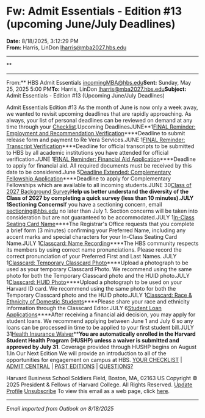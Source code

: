 # Fw: Admit Essentials - Edition #13 (upcoming June/July Deadlines)

**Date:** 8/18/2025, 3:12:29 PM  
**From:** Harris, LinDon <lharris@mba2027.hbs.edu>

---

**

---

From:** HBS Admit Essentials <incomingMBA@hbs.edu>**Sent:** Sunday, May 25, 2025 5:00 PM**To:** Harris, LinDon <lharris@mba2027.hbs.edu>**Subject:** Admit Essentials - Edition #13 (Upcoming June/July Deadlines) 
 

Admit Essentials
Edition #13
As the month of June is now only a week away, we wanted to revisit upcoming deadlines that are rapidly approaching. As always, your list of personal deadlines can be reviewed on demand at any time through your [Checklist](https://na01.safelinks.protection.outlook.com/?url=https%3A%2F%2Fclick.mc.email.hbs.edu%2F%3Fqs%3D6f3fa935f6642477b7bb7ef5cd5ae71f20ff2a05c48274248089ebcaeaccd0058d933de0e9d82e94b1877c0698b4966e1614ec42d61cb28d&data=05%7C02%7C%7C4fb61f9084b34fa3b1c908ddde8b2a63%7C84df9e7fe9f640afb435aaaaaaaaaaaa%7C1%7C0%7C638911411491159573%7CUnknown%7CTWFpbGZsb3d8eyJFbXB0eU1hcGkiOnRydWUsIlYiOiIwLjAuMDAwMCIsIlAiOiJXaW4zMiIsIkFOIjoiTWFpbCIsIldUIjoyfQ%3D%3D%7C0%7C%7C%7C&sdata=Ksp8k2i58xbR%2BdZ%2FTJ7CDpM01wWGLhozoG8OBjZgTUg%3D&reserved=0).Upcoming DeadlinesJUNE**1[FINAL Reminder: Employment and Recommendation Verification](https://na01.safelinks.protection.outlook.com/?url=https%3A%2F%2Fclick.mc.email.hbs.edu%2F%3Fqs%3D6f3fa935f66424773a197fb768faba7ae1be258a077ad7356007e26d411272a348eb932fddf60f854a695743d4109d9f32b2a6543b16ad38&data=05%7C02%7C%7C4fb61f9084b34fa3b1c908ddde8b2a63%7C84df9e7fe9f640afb435aaaaaaaaaaaa%7C1%7C0%7C638911411491189484%7CUnknown%7CTWFpbGZsb3d8eyJFbXB0eU1hcGkiOnRydWUsIlYiOiIwLjAuMDAwMCIsIlAiOiJXaW4zMiIsIkFOIjoiTWFpbCIsIldUIjoyfQ%3D%3D%7C0%7C%7C%7C&sdata=uKohVxr%2FEQh%2FZYDYsBPUqh9aUqOYHhIIBSm5too5UM0%3D&reserved=0)****Deadline to submit release form and payment to Re Vera Services.JUNE
1[FINAL Reminder: Transcript Verification](https://na01.safelinks.protection.outlook.com/?url=https%3A%2F%2Fclick.mc.email.hbs.edu%2F%3Fqs%3D6f3fa935f6642477e65670aa951371b6413d72831f39711ce55d1de0a3ecbde904366dd0d31f73268f121d5ed5fd26fbe1adede6c7903a72&data=05%7C02%7C%7C4fb61f9084b34fa3b1c908ddde8b2a63%7C84df9e7fe9f640afb435aaaaaaaaaaaa%7C1%7C0%7C638911411491206615%7CUnknown%7CTWFpbGZsb3d8eyJFbXB0eU1hcGkiOnRydWUsIlYiOiIwLjAuMDAwMCIsIlAiOiJXaW4zMiIsIkFOIjoiTWFpbCIsIldUIjoyfQ%3D%3D%7C0%7C%7C%7C&sdata=v4SOU6lD7u%2FS0SV4eE5l1RiAolUUVvOoGKSUEAVS01M%3D&reserved=0)****Deadline for official transcripts to be submitted to HBS by all academic institutions you have attended for official verification.JUNE
1[FINAL Reminder: Financial Aid Application](https://na01.safelinks.protection.outlook.com/?url=https%3A%2F%2Fclick.mc.email.hbs.edu%2F%3Fqs%3D6f3fa935f664247716a0767df7df73c99f943660da7ec8c84d2fbb738527194d0d3ef55952f0a66393b51ea9b80c11953b4a97670a624a0f&data=05%7C02%7C%7C4fb61f9084b34fa3b1c908ddde8b2a63%7C84df9e7fe9f640afb435aaaaaaaaaaaa%7C1%7C0%7C638911411491223339%7CUnknown%7CTWFpbGZsb3d8eyJFbXB0eU1hcGkiOnRydWUsIlYiOiIwLjAuMDAwMCIsIlAiOiJXaW4zMiIsIkFOIjoiTWFpbCIsIldUIjoyfQ%3D%3D%7C0%7C%7C%7C&sdata=DFEYxSFCTXGhhb3F56QgrHr09HWVUaS79x%2BPZVegHr4%3D&reserved=0)****Deadline to apply for financial aid. All required documents must be received by this date to be considered.June
5[Deadline Extended: Complementary Fellowship Application](https://na01.safelinks.protection.outlook.com/?url=https%3A%2F%2Fclick.mc.email.hbs.edu%2F%3Fqs%3D6f3fa935f6642477cca1075ec3b2718239a42cdef71b54534942dde23628d6091958f9af7f937233642584812198ce7a3f3d5b792362de2b&data=05%7C02%7C%7C4fb61f9084b34fa3b1c908ddde8b2a63%7C84df9e7fe9f640afb435aaaaaaaaaaaa%7C1%7C0%7C638911411491239729%7CUnknown%7CTWFpbGZsb3d8eyJFbXB0eU1hcGkiOnRydWUsIlYiOiIwLjAuMDAwMCIsIlAiOiJXaW4zMiIsIkFOIjoiTWFpbCIsIldUIjoyfQ%3D%3D%7C0%7C%7C%7C&sdata=Xxb8X7vy9xqSHw2%2FAiUXs005WuOQvb6j9t56XPkgV7M%3D&reserved=0)****Deadline to apply for Complementary Fellowships which are available to all incoming students.JUNE
30[Class of 2027 Background Survey](https://na01.safelinks.protection.outlook.com/?url=https%3A%2F%2Fclick.mc.email.hbs.edu%2F%3Fqs%3D469d493bcddbb1bca2089c0cbd8e67838a0ec2842ba897c4a13275dcc56b0210fb48be9a884b8c65af2d201b28dfae9bda4154f90a5cedd7&data=05%7C02%7C%7C4fb61f9084b34fa3b1c908ddde8b2a63%7C84df9e7fe9f640afb435aaaaaaaaaaaa%7C1%7C0%7C638911411491255263%7CUnknown%7CTWFpbGZsb3d8eyJFbXB0eU1hcGkiOnRydWUsIlYiOiIwLjAuMDAwMCIsIlAiOiJXaW4zMiIsIkFOIjoiTWFpbCIsIldUIjoyfQ%3D%3D%7C0%7C%7C%7C&sdata=zTiUV1ynCeQHAh6xgikGzzhLPB3FozKFWzV1C8mcBj4%3D&reserved=0)****Help us better understand the diversity of the Class of 2027 by completing a quick survey (less than 10 minutes).JULY
1Sectioning Concerns****If you have a sectioning concern, email [sectioning@hbs.edu](mailto:sectioning@hbs.edu?subject=) no later than July 1. Section concerns will be taken into consideration but are not guaranteed to be accommodated.JULY
1[In-Class Seating Card Name](https://na01.safelinks.protection.outlook.com/?url=https%3A%2F%2Fclick.mc.email.hbs.edu%2F%3Fqs%3D469d493bcddbb1bc651d71f75559825e61b7df379a24249ade6c06842343531b77eb4ead2fbbeb63214efc4b8284faa59e61b1abaf635e91&data=05%7C02%7C%7C4fb61f9084b34fa3b1c908ddde8b2a63%7C84df9e7fe9f640afb435aaaaaaaaaaaa%7C1%7C0%7C638911411491270662%7CUnknown%7CTWFpbGZsb3d8eyJFbXB0eU1hcGkiOnRydWUsIlYiOiIwLjAuMDAwMCIsIlAiOiJXaW4zMiIsIkFOIjoiTWFpbCIsIldUIjoyfQ%3D%3D%7C0%7C%7C%7C&sdata=vO%2Bs%2BdjY88K7i96PETU0rsikVE3tVrY1o89hMdPeA1Q%3D&reserved=0)****The Registrar's Office requests that you complete a brief form (3 minutes) confirming your Preferred Name, including any accent marks and special characters for your In-Class Seating Card Name.JULY
1[Classcard: Name Recording](https://na01.safelinks.protection.outlook.com/?url=https%3A%2F%2Fclick.mc.email.hbs.edu%2F%3Fqs%3D469d493bcddbb1bca65267b6c0a7bbf0130409803f7b8bde6c64a4360acfbfe906862c642477fb1da0d47edc839a9fa77d916a22da07f71a&data=05%7C02%7C%7C4fb61f9084b34fa3b1c908ddde8b2a63%7C84df9e7fe9f640afb435aaaaaaaaaaaa%7C1%7C0%7C638911411491284440%7CUnknown%7CTWFpbGZsb3d8eyJFbXB0eU1hcGkiOnRydWUsIlYiOiIwLjAuMDAwMCIsIlAiOiJXaW4zMiIsIkFOIjoiTWFpbCIsIldUIjoyfQ%3D%3D%7C0%7C%7C%7C&sdata=2hgKeUi5vJ4E3BGVVLjOxRP0oaF8%2FQqWwQAE0HNJ7rw%3D&reserved=0)****The HBS community respects its members by using correct name pronunciations. Please record the correct pronunciation of your Preferred First and Last Names. JULY
1[Classcard: Temporary Classcard Photo](https://na01.safelinks.protection.outlook.com/?url=https%3A%2F%2Fclick.mc.email.hbs.edu%2F%3Fqs%3D469d493bcddbb1bc22d7b2638a8b5cae823fab237a5df071340505063946de56c03d9ef8b31f212aedb76be958f8fc685296447539865c6c&data=05%7C02%7C%7C4fb61f9084b34fa3b1c908ddde8b2a63%7C84df9e7fe9f640afb435aaaaaaaaaaaa%7C1%7C0%7C638911411491298268%7CUnknown%7CTWFpbGZsb3d8eyJFbXB0eU1hcGkiOnRydWUsIlYiOiIwLjAuMDAwMCIsIlAiOiJXaW4zMiIsIkFOIjoiTWFpbCIsIldUIjoyfQ%3D%3D%7C0%7C%7C%7C&sdata=VEHC7FY4emNd3cHL0PpYd4nNjt2S2Rx%2B7VGohRZ1C2w%3D&reserved=0)****Upload a photograph to be used as your temporary Classcard Photo. We recommend using the same photo for both the Temporary Classcard photo and the HUID photo.JULY
1[Classcard: HUID Photo](https://na01.safelinks.protection.outlook.com/?url=https%3A%2F%2Fclick.mc.email.hbs.edu%2F%3Fqs%3D469d493bcddbb1bcba24a6bf084895990cec2e77638b5e944249151490e273b3fb70529f68f43eb2e811a04962ea3a6b6e403c7d8c55fe6c&data=05%7C02%7C%7C4fb61f9084b34fa3b1c908ddde8b2a63%7C84df9e7fe9f640afb435aaaaaaaaaaaa%7C1%7C0%7C638911411491311294%7CUnknown%7CTWFpbGZsb3d8eyJFbXB0eU1hcGkiOnRydWUsIlYiOiIwLjAuMDAwMCIsIlAiOiJXaW4zMiIsIkFOIjoiTWFpbCIsIldUIjoyfQ%3D%3D%7C0%7C%7C%7C&sdata=LzlO04aTyyK7uvi%2FiSCMDHuVIM%2FPgjwCGlv%2Bi3V0AIQ%3D&reserved=0)****Upload a photograph to be used on your Harvard ID card. We recommend using the same photo for both the Temporary Classcard photo and the HUID photo.JULY
1[Classcard: Race & Ethnicity of Domestic Students](https://na01.safelinks.protection.outlook.com/?url=https%3A%2F%2Fclick.mc.email.hbs.edu%2F%3Fqs%3D469d493bcddbb1bcbf850d1573a784495eb6ea8f8e29e9cba8b31a2b22e959de1e3b29ef53f655086d85fb80280499aac207fe2029fd948f&data=05%7C02%7C%7C4fb61f9084b34fa3b1c908ddde8b2a63%7C84df9e7fe9f640afb435aaaaaaaaaaaa%7C1%7C0%7C638911411491326135%7CUnknown%7CTWFpbGZsb3d8eyJFbXB0eU1hcGkiOnRydWUsIlYiOiIwLjAuMDAwMCIsIlAiOiJXaW4zMiIsIkFOIjoiTWFpbCIsIldUIjoyfQ%3D%3D%7C0%7C%7C%7C&sdata=%2BeK0L0MaFcSoCTehD0T9QdhasHWDsTOiG%2F8iCDzkOiQ%3D&reserved=0)****Please share your race and ethnicity information through the Classcard Editor.JULY
6[Student Loan Applications](https://na01.safelinks.protection.outlook.com/?url=https%3A%2F%2Fclick.mc.email.hbs.edu%2F%3Fqs%3D469d493bcddbb1bc1fd42995815b4bd4f6098986ac5263cec2813a9640e7288b98091f3fb2d38db421b7c35b185df839973bd1356e6103e8&data=05%7C02%7C%7C4fb61f9084b34fa3b1c908ddde8b2a63%7C84df9e7fe9f640afb435aaaaaaaaaaaa%7C1%7C0%7C638911411491338887%7CUnknown%7CTWFpbGZsb3d8eyJFbXB0eU1hcGkiOnRydWUsIlYiOiIwLjAuMDAwMCIsIlAiOiJXaW4zMiIsIkFOIjoiTWFpbCIsIldUIjoyfQ%3D%3D%7C0%7C%7C%7C&sdata=gbLAoYgX8L7GoDmqs6cUcu6ZREPaI%2FP0h%2FfePG4S%2BKA%3D&reserved=0)****After receiving a financial aid decision, you may apply for student loans. We recommend applying between June 1 and July 6 so any loans can be processed in time to be applied to your first student bill.JULY
31[Health Insurance Waiver](https://na01.safelinks.protection.outlook.com/?url=https%3A%2F%2Fclick.mc.email.hbs.edu%2F%3Fqs%3D469d493bcddbb1bc28f4ecd7fd672d32447f89b00f5424a4db5d0955871a063749732ee5d4cba05e22442f99bd06286314b5c7b81db1ef4c&data=05%7C02%7C%7C4fb61f9084b34fa3b1c908ddde8b2a63%7C84df9e7fe9f640afb435aaaaaaaaaaaa%7C1%7C0%7C638911411491351471%7CUnknown%7CTWFpbGZsb3d8eyJFbXB0eU1hcGkiOnRydWUsIlYiOiIwLjAuMDAwMCIsIlAiOiJXaW4zMiIsIkFOIjoiTWFpbCIsIldUIjoyfQ%3D%3D%7C0%7C%7C%7C&sdata=Gtkn5K652F54C3%2F%2BUKkUijfHHB6vIRA2Je34ojBWFcU%3D&reserved=0)****You are automatically enrolled in the Harvard Student Health Program (HUSHP) unless a waiver is submitted and approved by July 31**. Coverage provided through HUSHP begins on August 1.In Our Next Edition
We will provide an introduction to all of the opportunities for engagement on campus at HBS.
[YOUR CHECKLIST](https://na01.safelinks.protection.outlook.com/?url=https%3A%2F%2Fclick.mc.email.hbs.edu%2F%3Fqs%3D673c228ef33711a359e8cf331c0e59173b520a468d0d65988865839e7571fa5d83c2435b7589b35c26bac0464f995a77f97f36547344b66f&data=05%7C02%7C%7C4fb61f9084b34fa3b1c908ddde8b2a63%7C84df9e7fe9f640afb435aaaaaaaaaaaa%7C1%7C0%7C638911411491375943%7CUnknown%7CTWFpbGZsb3d8eyJFbXB0eU1hcGkiOnRydWUsIlYiOiIwLjAuMDAwMCIsIlAiOiJXaW4zMiIsIkFOIjoiTWFpbCIsIldUIjoyfQ%3D%3D%7C0%7C%7C%7C&sdata=I4wfvZvP6Q%2BuCeonVVWP%2BIBKlezqyUWla5TCfv9dQxk%3D&reserved=0) | [ADMIT CENTRAL](https://na01.safelinks.protection.outlook.com/?url=https%3A%2F%2Fclick.mc.email.hbs.edu%2F%3Fqs%3D673c228ef33711a3380734e5e8d11d9b987304bad4dd0572a20a4491b5f7e8e25cfb66c1dba1f9bbf837cae2bb5104e9de924bb68c507dfb&data=05%7C02%7C%7C4fb61f9084b34fa3b1c908ddde8b2a63%7C84df9e7fe9f640afb435aaaaaaaaaaaa%7C1%7C0%7C638911411491388767%7CUnknown%7CTWFpbGZsb3d8eyJFbXB0eU1hcGkiOnRydWUsIlYiOiIwLjAuMDAwMCIsIlAiOiJXaW4zMiIsIkFOIjoiTWFpbCIsIldUIjoyfQ%3D%3D%7C0%7C%7C%7C&sdata=030EB4YcHp7WeYZBcMJGJlznEwD6lkX0Q1jGaAVLAp0%3D&reserved=0) | [PAST EDITIONS](https://na01.safelinks.protection.outlook.com/?url=https%3A%2F%2Fclick.mc.email.hbs.edu%2F%3Fqs%3D673c228ef33711a3ca7e03e4a4c41e6ab11762f74dd138c1ede9be3c34e3a025a4df8d18ad047adb2482856585d3c1eb95e0df0d85dd97cf&data=05%7C02%7C%7C4fb61f9084b34fa3b1c908ddde8b2a63%7C84df9e7fe9f640afb435aaaaaaaaaaaa%7C1%7C0%7C638911411491399656%7CUnknown%7CTWFpbGZsb3d8eyJFbXB0eU1hcGkiOnRydWUsIlYiOiIwLjAuMDAwMCIsIlAiOiJXaW4zMiIsIkFOIjoiTWFpbCIsIldUIjoyfQ%3D%3D%7C0%7C%7C%7C&sdata=WoocmEm3%2FYXEjka25Lj2WA2iWKwOljaT9uwkRquur5A%3D&reserved=0) | [QUESTIONS?](https://na01.safelinks.protection.outlook.com/?url=https%3A%2F%2Fclick.mc.email.hbs.edu%2F%3Fqs%3D673c228ef33711a36e66104029f95c897c0cb8c8943119a9890448d401b6f3ab1f2399eed086d141f3713aa5da5320a99d1fc4615671fd0a&data=05%7C02%7C%7C4fb61f9084b34fa3b1c908ddde8b2a63%7C84df9e7fe9f640afb435aaaaaaaaaaaa%7C1%7C0%7C638911411491410074%7CUnknown%7CTWFpbGZsb3d8eyJFbXB0eU1hcGkiOnRydWUsIlYiOiIwLjAuMDAwMCIsIlAiOiJXaW4zMiIsIkFOIjoiTWFpbCIsIldUIjoyfQ%3D%3D%7C0%7C%7C%7C&sdata=a7IhcsIrSOAsrJLzbzhTFcJOHd47MI4lCpmAPJ1jW8g%3D&reserved=0)

Harvard Business School
Soldiers Field, Boston, MA, 02163 US
Copyright © 2025 President & Fellows of Harvard College. All Rights Reserved.
[Update Profile](https://na01.safelinks.protection.outlook.com/?url=https%3A%2F%2Fclick.mc.email.hbs.edu%2Fprofile_center.aspx%3Fqs%3D1b7ec934cc4d03d437c980823570b27983b2154de5f03cd5ca8ee66edb277b3ee7d9022fb8cdfe52125cba2b0330edbf7e5dbe6f3041405666829b846d4c9aad&data=05%7C02%7C%7C4fb61f9084b34fa3b1c908ddde8b2a63%7C84df9e7fe9f640afb435aaaaaaaaaaaa%7C1%7C0%7C638911411491420991%7CUnknown%7CTWFpbGZsb3d8eyJFbXB0eU1hcGkiOnRydWUsIlYiOiIwLjAuMDAwMCIsIlAiOiJXaW4zMiIsIkFOIjoiTWFpbCIsIldUIjoyfQ%3D%3D%7C0%7C%7C%7C&sdata=Ki0%2FoKqmNrxDQnqrzgHn5ZruERnPqtsjcbdDpavsZB0%3D&reserved=0) [Unsubscribe](https://na01.safelinks.protection.outlook.com/?url=https%3A%2F%2Fclick.mc.email.hbs.edu%2Fsubscription_center.aspx%3Fqs%3D1b7ec934cc4d03d436de11670dd90a8409503b04cb89014915b8644e45a8d96a4e48848ba3a98799f198aee40bb0cd065bb4625a1c71ccb3ae33bf1268ac16a1&data=05%7C02%7C%7C4fb61f9084b34fa3b1c908ddde8b2a63%7C84df9e7fe9f640afb435aaaaaaaaaaaa%7C1%7C0%7C638911411491431124%7CUnknown%7CTWFpbGZsb3d8eyJFbXB0eU1hcGkiOnRydWUsIlYiOiIwLjAuMDAwMCIsIlAiOiJXaW4zMiIsIkFOIjoiTWFpbCIsIldUIjoyfQ%3D%3D%7C0%7C%7C%7C&sdata=jlFjB2QFeiuuh09zd6gUrIjQ59yvAhjBXSIAVitkouM%3D&reserved=0)
To view this email as a web page, click [here](https://na01.safelinks.protection.outlook.com/?url=https%3A%2F%2Fview.mc.email.hbs.edu%2F%3Fqs%3Df542310f4951772d76509c17ecf6f1e675873c8a7d01e99f59b67d8c6e98f0a4622fb954b024d80e76f2ae13e6fb57fe9464313e248333f155e72a0732eff4f0db28bbfebdfe569b&data=05%7C02%7C%7C4fb61f9084b34fa3b1c908ddde8b2a63%7C84df9e7fe9f640afb435aaaaaaaaaaaa%7C1%7C0%7C638911411491442129%7CUnknown%7CTWFpbGZsb3d8eyJFbXB0eU1hcGkiOnRydWUsIlYiOiIwLjAuMDAwMCIsIlAiOiJXaW4zMiIsIkFOIjoiTWFpbCIsIldUIjoyfQ%3D%3D%7C0%7C%7C%7C&sdata=xRAt6SeypCeVtQtI8WA27xRbeRppRy99HoS5mA%2FMc5Q%3D&reserved=0).

---

*Email imported from Outlook on 8/18/2025*